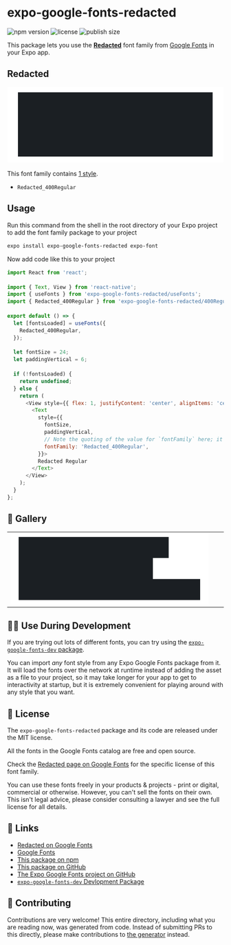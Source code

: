 # expo-google-fonts-redacted

![npm version](https://flat.badgen.net/npm/v/expo-google-fonts-redacted)
![license](https://flat.badgen.net/github/license/expo/google-fonts)
![publish size](https://flat.badgen.net/packagephobia/install/expo-google-fonts-redacted)

This package lets you use the [**Redacted**](https://fonts.google.com/specimen/Redacted) font family from [Google Fonts](https://fonts.google.com/) in your Expo app.

## Redacted

![Redacted](./font-family.png)

This font family contains [1 style](#-gallery).

- `Redacted_400Regular`

## Usage

Run this command from the shell in the root directory of your Expo project to add the font family package to your project
```sh
expo install expo-google-fonts-redacted expo-font
```

Now add code like this to your project
```js
import React from 'react';

import { Text, View } from 'react-native';
import { useFonts } from 'expo-google-fonts-redacted/useFonts';
import { Redacted_400Regular } from 'expo-google-fonts-redacted/400Regular';

export default () => {
  let [fontsLoaded] = useFonts({
    Redacted_400Regular,
  });

  let fontSize = 24;
  let paddingVertical = 6;

  if (!fontsLoaded) {
    return undefined;
  } else {
    return (
      <View style={{ flex: 1, justifyContent: 'center', alignItems: 'center' }}>
        <Text
          style={{
            fontSize,
            paddingVertical,
            // Note the quoting of the value for `fontFamily` here; it expects a string!
            fontFamily: 'Redacted_400Regular',
          }}>
          Redacted Regular
        </Text>
      </View>
    );
  }
};

```

## 🔡 Gallery


||||
|-|-|-|
|![Redacted_400Regular](.//400Regular/Redacted_400Regular.ttf.png)||||


## 👩‍💻 Use During Development

If you are trying out lots of different fonts, you can try using the [`expo-google-fonts-dev` package](https://github.com/freeboub/google-fonts/tree/master/font-packages/dev#readme).

You can import *any* font style from any Expo Google Fonts package from it. It will load the fonts
over the network at runtime instead of adding the asset as a file to your project, so it may take longer
for your app to get to interactivity at startup, but it is extremely convenient
for playing around with any style that you want.

## 📖 License

The `expo-google-fonts-redacted` package and its code are released under the MIT license.

All the fonts in the Google Fonts catalog are free and open source.

Check the [Redacted page on Google Fonts](https://fonts.google.com/specimen/Redacted) for the specific license of this font family.

You can use these fonts freely in your products & projects - print or digital, commercial or otherwise. However, you can't sell the fonts on their own. This isn't legal advice, please consider consulting a lawyer and see the full license for all details.

## 🔗 Links

- [Redacted on Google Fonts](https://fonts.google.com/specimen/Redacted)
- [Google Fonts](https://fonts.google.com/)
- [This package on npm](https://www.npmjs.com/package/expo-google-fonts-redacted)
- [This package on GitHub](https://github.com/freeboub/google-fonts/tree/master/font-packages/redacted)
- [The Expo Google Fonts project on GitHub](https://github.com/freeboub/google-fonts)
- [`expo-google-fonts-dev` Devlopment Package](https://github.com/freeboub/google-fonts/tree/master/font-packages/dev)

## 🤝 Contributing

Contributions are very welcome! This entire directory, including what you are reading now, was generated from code. Instead of submitting PRs to this directly, please make contributions to [the generator](https://github.com/freeboub/google-fonts/tree/master/packages/generator) instead.
